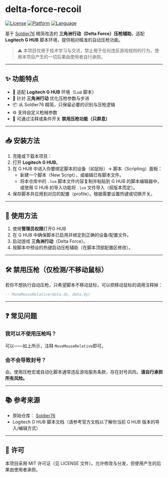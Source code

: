 # delta-force-recoil

[![License](https://img.shields.io/badge/license-MIT-blue.svg)](LICENSE)
[![Platform](https://img.shields.io/badge/platform-Windows-green.svg)]()
[![Language](https://img.shields.io/badge/language-Lua-orange.svg)]()

基于 [Soldier76](https://github.com/kiccer/Soldier76) 精简改造的 **三角洲行动（Delta Force）压枪辅助**，适配 **Logitech G HUB** 脚本环境，提供相对精准的自动压枪功能。

> ⚠️ 本项目仅用于技术学习与交流，禁止用于任何违反游戏规则的行为。使用本项目产生的一切后果由使用者自行承担。

---

## ✨ 功能特点
- 🎯 适配 **Logitech G HUB** 环境（Lua 脚本）
- 🔧 针对 **三角洲行动** 优化压枪参数与步进
- 📦 从 Soldier76 精简，只保留必要的识别与压枪逻辑
- ⚙️ 支持自定义枪械参数
- 🛑 可通过注释或条件开关 **禁用压枪功能（只屏息）**

---

## 📥 安装方法
1. 克隆或下载本项目：
2. 打开 **Logitech G HUB**。
3. 在 G HUB 中进入你要绑定脚本的设备（如鼠标）→ 脚本（Scripting）面板：
   - 新建一个脚本（New Script），或编辑已有脚本文件。
   - 将本仓库中的 `.lua` 脚本文件内容复制并粘贴到 G HUB 的脚本编辑器中，或使用 G HUB 的导入功能将 `.lua` 文件导入（视版本而定）。
4. 保存脚本并应用到对应的配置（profile）。根据需要设置热键或切换开关。

---

## 🚀 使用方法
1. 使用**管理员权限**打开G HUB
2. 在 G HUB 中确保脚本已启用并绑定到正确的设备/配置文件。
3. 启动游戏 **三角洲行动**（Delta Force）。
4. 按脚本中预设的热键启动压枪辅助（在脚本顶部配置区修改）。

---

## 🛠 禁用压枪（仅检测/不移动鼠标）
若你不想执行自动压枪，只希望脚本不移动鼠标，可以把移动鼠标的调用注释掉：
```lua
-- MoveMouseRelative(data.dx, data.dy)
```
---

## ❓ 常见问题

### 我可以不使用压枪吗？
可以——如上所示，注释 `MoveMouseRelative`即可。

### 会不会导致封号？
会。使用压枪宏或自动化脚本通常违反游戏服务条款，存在封号风险。**请自行承担所有风险。**

---

## 📚 参考来源
- 原始仓库： [Soldier76](https://github.com/kiccer/Soldier76)
- Logitech G HUB 脚本文档（请参考官方文档以了解你当前 G HUB 版本的导入/编辑方式）

---

## 📜 许可
本项目采用 MIT 许可证（见 LICENSE 文件）。允许修改与分发，但使用产生的后果由使用者承担。
